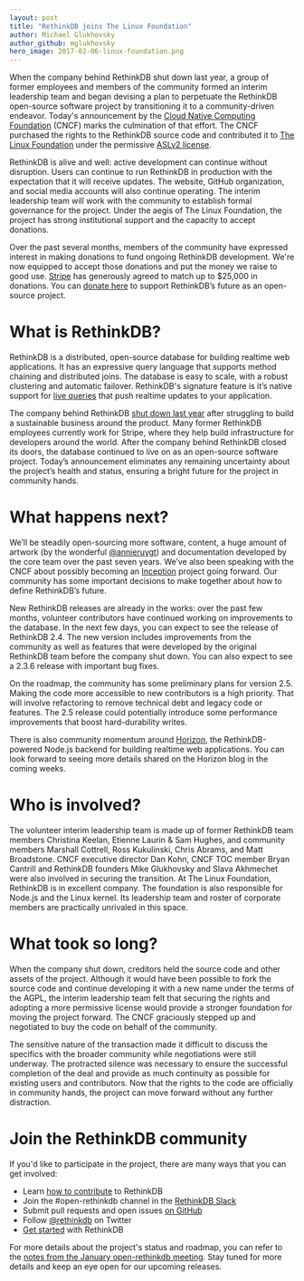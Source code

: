 ```yaml
---
layout: post
title: "RethinkDB joins The Linux Foundation"
author: Michael Glukhovsky
author_github: mglukhovsky
hero_image: 2017-02-06-linux-foundation.png
---
```


When the company behind RethinkDB shut down last year, a group of former employees and members of the community formed an interim leadership team and began devising a plan to perpetuate the RethinkDB open-source software project by transitioning it to a community-driven endeavor. Today's announcement by the [Cloud Native Computing Foundation](https://www.cncf.io/) (CNCF) marks the culmination of that effort. The CNCF purchased the rights to the RethinkDB source code and contributed it to [The Linux Foundation](https://www.linuxfoundation.org/) under the permissive [ASLv2 license](https://www.apache.org/licenses/LICENSE-2.0).

RethinkDB is alive and well: active development can continue without disruption. Users can continue to run RethinkDB in production with the expectation that it will receive updates. The website, GitHub organization, and social media accounts will also continue operating. The interim leadership team will work with the community to establish formal governance for the project. Under the aegis of The Linux Foundation, the project has strong institutional support and the capacity to accept donations.

Over the past several months, members of the community have expressed interest in making donations to fund ongoing RethinkDB development. We're now equipped to accept those donations and put the money we raise to good use. [Stripe](https://stripe.com) has generously agreed to match up to $25,000 in donations. You can [donate here](/contribute) to support RethinkDB’s future as an open-source project.

<!--more-->

# What is RethinkDB?

RethinkDB is a distributed, open-source database for building realtime web applications. It has an expressive query language that supports method chaining and distributed joins. The database is easy to scale, with a robust clustering and automatic failover. RethinkDB's signature feature is it’s native support for [live queries](/docs/changefeeds) that push realtime updates to your application.

The company behind RethinkDB [shut down last year](/blog/rethinkdb-shutdown/) after struggling to build a sustainable business around the product. Many former RethinkDB employees currently work for Stripe, where they help build infrastructure for developers around the world. After the company behind RethinkDB closed its doors, the database continued to live on as an open-source software project. Today’s announcement eliminates any remaining uncertainty about the project’s health and status, ensuring a bright future for the project in community hands.

# What happens next?

We’ll be steadily open-sourcing more software, content, a huge amount of artwork (by the wonderful [@annieruygt](https://www.instagram.com/annieruygt/)) and documentation developed by the core team over the past seven years. We’ve also been speaking with the CNCF about possibly becoming an [Inception](https://www.cncf.io/projects/graduation-criteria) project going forward. Our community has some important decisions to make together about how to define RethinkDB’s future.

New RethinkDB releases are already in the works: over the past few months, volunteer contributors have continued working on improvements to the database. In the next few days, you can expect to see the release of RethinkDB 2.4. The new version includes improvements from the community as well as features that were developed by the original RethinkDB team before the company shut down. You can also expect to see a 2.3.6 release with important bug fixes.

On the roadmap, the community has some preliminary plans for version 2.5. Making the code more accessible to new contributors is a high priority. That will involve refactoring to remove technical debt and legacy code or features. The 2.5 release could potentially introduce some performance improvements that boost hard-durability writes.

There is also community momentum around [Horizon](https://horizon.io/), the RethinkDB-powered Node.js backend for building realtime web applications. You can look forward to seeing more details shared on the Horizon blog in the coming weeks.


# Who is involved?

The volunteer interim leadership team is made up of former RethinkDB team members Christina Keelan, Etienne Laurin & Sam Hughes, and community members Marshall Cottrell, Ross Kukulinski, Chris Abrams, and Matt Broadstone. CNCF executive director Dan Kohn, CNCF TOC member Bryan Cantrill and RethinkDB founders Mike Glukhovsky and Slava Akhmechet were also involved in securing the transition. At The Linux Foundation, RethinkDB is in excellent company. The foundation is also responsible for Node.js and the Linux kernel. Its leadership team and roster of corporate members are practically unrivaled in this space.

# What took so long?

When the company shut down, creditors held the source code and other assets of the project. Although it would have been possible to fork the source code and continue developing it with a new name under the terms of the AGPL, the interim leadership team felt that securing the rights and adopting a more permissive license would provide a stronger foundation for moving the project forward. The CNCF graciously stepped up and negotiated to buy the code on behalf of the community.

The sensitive nature of the transaction made it difficult to discuss the specifics with the broader community while negotiations were still underway. The protracted silence was necessary to ensure the successful completion of the deal and provide as much continuity as possible for existing users and contributors. Now that the rights to the code are officially in community hands, the project can move forward without any further distraction.

# Join the RethinkDB community

If you'd like to participate in the project, there are many ways that you can get involved:

  - Learn [how to contribute](/contribute) to RethinkDB
  - Join the #open-rethinkdb channel in the [RethinkDB Slack](http://slack.rethinkdb.com)
  - Submit pull requests and open issues [on GitHub](https://github.com/rethinkdb)
  - Follow [@rethinkdb](https://rethinkdb.com) on Twitter
  - [Get started](/docs/quickstart) with RethinkDB

For more details about the project's status and roadmap, you can refer to the [notes from the January open-rethinkdb meeting](https://docs.google.com/document/d/1cTqKt1_EBanGoVmYyahdLyDD8dhCa0SdD0CbjbP67f8/edit). Stay tuned for more details and keep an eye open for our upcoming releases.
